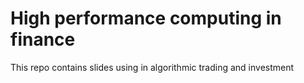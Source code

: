 # High performance computing in finance
This repo contains slides using in algorithmic trading and investment

